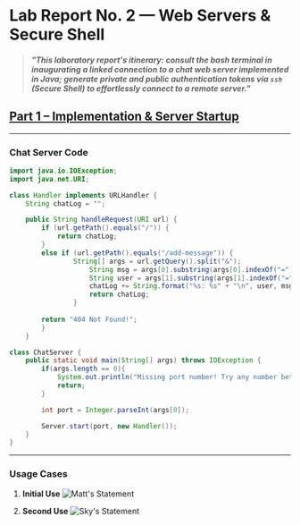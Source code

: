 # Lab Report No. 2 &mdash; Web Servers & Secure Shell

> #### *"This laboratory report's itinerary: consult the bash terminal in inaugurating a linked connection to a chat web server implemented in Java; generate private and public authentication tokens via `ssh` (Secure Shell) to effortlessly connect to a remote server."*

## <ins>Part 1 &ndash; Implementation & Server Startup</ins>

------

### Chat Server Code
  
```java
import java.io.IOException;
import java.net.URI;

class Handler implements URLHandler {
    String chatLog = "";

    public String handleRequest(URI url) {
        if (url.getPath().equals("/")) {
            return chatLog;
        }
        else if (url.getPath().equals("/add-message")) {
                String[] args = url.getQuery().split("&");
                    String msg = args[0].substring(args[0].indexOf("=") + 1);
                    String user = args[1].substring(args[1].indexOf("=") + 1);
                    chatLog += String.format("%s: %s" + "\n", user, msg);
                    return chatLog;
                }
            
        return "404 Not Found!";
        }
    }

class ChatServer {
    public static void main(String[] args) throws IOException {
        if(args.length == 0){
            System.out.println("Missing port number! Try any number between 1024 to 49151");
            return;
        }

        int port = Integer.parseInt(args[0]);

        Server.start(port, new Handler());
    }
}
```

------

### Usage Cases

1. **Initial Use**
![Matt's Statement](./Lab\#2/ChatServer_1.png)

2. **Second Use**
![Sky's Statement](./Lab\#2/ChatServer_2.png)

